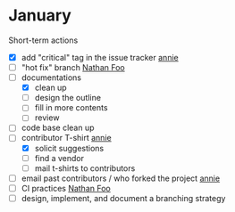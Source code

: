 # January

Short-term actions

* [x] add "critical" tag in the issue tracker [annie](https://app.gitbook.com/u/qoQRIIZL5Deho0MNu0F3QpwsZF72 "mention")
* [ ] "hot fix" branch [Nathan Foo](https://app.gitbook.com/u/HstpM3YrioTmnraZh6WT3tPRAN63 "mention")
* [ ] documentations
  * [x] clean up&#x20;
  * [ ] design the outline
  * [ ] fill in more contents
  * [ ] review
* [ ] code base clean up
* [ ] contributor T-shirt [annie](https://app.gitbook.com/u/qoQRIIZL5Deho0MNu0F3QpwsZF72 "mention")
  * [x] solicit suggestions
  * [ ] find a vendor
  * [ ] mail t-shirts to contributors
* [ ] email past contributors / who forked the project [annie](https://app.gitbook.com/u/qoQRIIZL5Deho0MNu0F3QpwsZF72 "mention")
* [ ] CI practices [Nathan Foo](https://app.gitbook.com/u/HstpM3YrioTmnraZh6WT3tPRAN63 "mention")
* [ ] design, implement, and document a branching strategy
